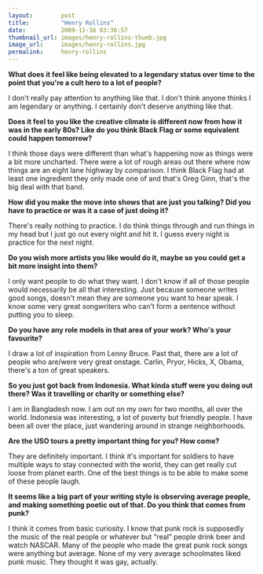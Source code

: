 ```yaml
---
layout:        post
title:         "Henry Rollins"
date:          2009-11-16 03:36:57
thumbnail_url: images/henry-rollins-thumb.jpg
image_url:     images/henry-rollins.jpg
permalink:     henry-rollins
---
```


<b>What does it feel like being elevated to a legendary status over time to the point that you're a cult hero to a lot of people?</b>

I don't really pay attention to anything like that. I don't think anyone thinks I am legendary or anything. I certainly don't deserve anything like that.

<b>Does it feel to you like the creative climate is different now from how it was in the early 80s? Like do you think Black Flag or some equivalent could happen tomorrow?</b>

I think those days were different than what's happening now as things were a bit more uncharted. There were a lot of rough areas out there where now things are an eight lane highway by comparison. I think Black Flag had at least one ingredient they only made one of and that's Greg Ginn, that's the big deal with that band.

<b>How did you make the move into shows that are just you talking? Did you have to practice or was it a case of just doing it?</b>

There's really nothing to practice. I do think things through and run things in my head but I just go out every night and hit it. I guess every night is practice for the next night.

<b>Do you wish more artists you like would do it, maybe so you could get a bit more insight into them?</b>

I only want people to do what they want. I don't know if all of those people would necessarily be all that interesting. Just because someone writes good songs, doesn't mean they are someone you want to hear speak. I know some very great songwriters who can't form a sentence without putting you to sleep.

<b>Do you have any role models in that area of your work? Who's your favourite?</b>

I draw a lot of inspiration from Lenny Bruce. Past that, there are a lot of people who are/were very great onstage. Carlin, Pryor, Hicks, X, Obama, there's a ton of great speakers.

<b>So you just got back from Indonesia. What kinda stuff were you doing out there? Was it travelling or charity or something else?</b>

I am in Bangladesh now. I am out on my own for two months, all over the world. Indonesia was interesting, a lot of poverty but friendly people. I have been all over the place, just wandering around in strange neighborhoods.

<b>Are the USO tours a pretty important thing for you? How come?</b>

They are definitely important. I think it's important for soldiers to have multiple ways to stay connected with the world, they can get really cut loose from planet earth. One of the best things is to be able to make some of these people laugh.

<b>It seems like a big part of your writing style is observing average people, and making something poetic out of that. Do you think that comes from punk?</b>

I think it comes from basic curiosity. I know that punk rock is supposedly the music of the real people or whatever but “real” people drink beer and watch NASCAR. Many of the people who made the great punk rock songs were anything but average. None of my very average schoolmates liked punk music. They thought it was gay, actually.
